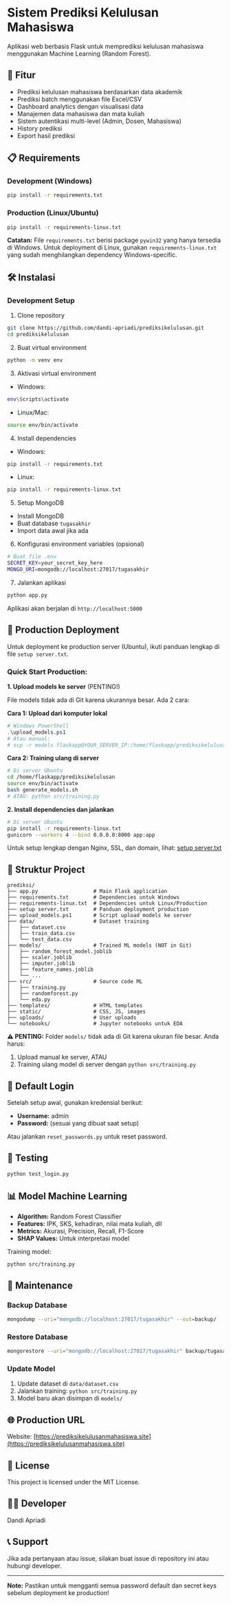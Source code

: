 # Sistem Prediksi Kelulusan Mahasiswa

Aplikasi web berbasis Flask untuk memprediksi kelulusan mahasiswa menggunakan Machine Learning (Random Forest).

## 🚀 Fitur

- Prediksi kelulusan mahasiswa berdasarkan data akademik
- Prediksi batch menggunakan file Excel/CSV
- Dashboard analytics dengan visualisasi data
- Manajemen data mahasiswa dan mata kuliah
- Sistem autentikasi multi-level (Admin, Dosen, Mahasiswa)
- History prediksi
- Export hasil prediksi

## 📋 Requirements

### Development (Windows)
```bash
pip install -r requirements.txt
```

### Production (Linux/Ubuntu)
```bash
pip install -r requirements-linux.txt
```

**Catatan:** File `requirements.txt` berisi package `pywin32` yang hanya tersedia di Windows. Untuk deployment di Linux, gunakan `requirements-linux.txt` yang sudah menghilangkan dependency Windows-specific.

## 🛠️ Instalasi

### Development Setup

1. Clone repository
```bash
git clone https://github.com/dandi-apriadi/prediksikelulusan.git
cd prediksikelulusan
```

2. Buat virtual environment
```bash
python -m venv env
```

3. Aktivasi virtual environment
- Windows:
```bash
env\Scripts\activate
```
- Linux/Mac:
```bash
source env/bin/activate
```

4. Install dependencies
- Windows:
```bash
pip install -r requirements.txt
```
- Linux:
```bash
pip install -r requirements-linux.txt
```

5. Setup MongoDB
- Install MongoDB
- Buat database `tugasakhir`
- Import data awal jika ada

6. Konfigurasi environment variables (opsional)
```bash
# Buat file .env
SECRET_KEY=your_secret_key_here
MONGO_URI=mongodb://localhost:27017/tugasakhir
```

7. Jalankan aplikasi
```bash
python app.py
```

Aplikasi akan berjalan di `http://localhost:5000`

## 🚢 Production Deployment

Untuk deployment ke production server (Ubuntu), ikuti panduan lengkap di file `setup server.txt`.

### Quick Start Production:

**1. Upload models ke server** (PENTING!)

File models tidak ada di Git karena ukurannya besar. Ada 2 cara:

**Cara 1: Upload dari komputer lokal**
```powershell
# Windows PowerShell
.\upload_models.ps1
# Atau manual:
# scp -r models flaskapp@YOUR_SERVER_IP:/home/flaskapp/prediksikelulusan/
```

**Cara 2: Training ulang di server**
```bash
# Di server Ubuntu
cd /home/flaskapp/prediksikelulusan
source env/bin/activate
bash generate_models.sh
# ATAU: python src/training.py
```

**2. Install dependencies dan jalankan**
```bash
# Di server Ubuntu
pip install -r requirements-linux.txt
gunicorn --workers 4 --bind 0.0.0.0:8000 app:app
```

Untuk setup lengkap dengan Nginx, SSL, dan domain, lihat: [setup server.txt](setup%20server.txt)

## 📁 Struktur Project

```
prediksi/
├── app.py                  # Main Flask application
├── requirements.txt        # Dependencies untuk Windows
├── requirements-linux.txt  # Dependencies untuk Linux/Production
├── setup server.txt        # Panduan deployment production
├── upload_models.ps1       # Script upload models ke server
├── data/                   # Dataset training
│   ├── dataset.csv
│   ├── train_data.csv
│   └── test_data.csv
├── models/                 # Trained ML models (NOT in Git)
│   ├── random_forest_model.joblib
│   ├── scaler.joblib
│   ├── imputer.joblib
│   ├── feature_names.joblib
│   └── ...
├── src/                    # Source code ML
│   ├── training.py
│   ├── randomforest.py
│   └── eda.py
├── templates/              # HTML templates
├── static/                 # CSS, JS, images
├── uploads/                # User uploads
└── notebooks/              # Jupyter notebooks untuk EDA
```

**⚠️ PENTING:** Folder `models/` tidak ada di Git karena ukuran file besar. 
Anda harus:
1. Upload manual ke server, ATAU
2. Training ulang model di server dengan `python src/training.py`

## 🔑 Default Login

Setelah setup awal, gunakan kredensial berikut:
- **Username:** admin
- **Password:** (sesuai yang dibuat saat setup)

Atau jalankan `reset_passwords.py` untuk reset password.

## 🧪 Testing

```bash
python test_login.py
```

## 📊 Model Machine Learning

- **Algorithm:** Random Forest Classifier
- **Features:** IPK, SKS, kehadiran, nilai mata kuliah, dll
- **Metrics:** Akurasi, Precision, Recall, F1-Score
- **SHAP Values:** Untuk interpretasi model

Training model:
```bash
python src/training.py
```

## 🔧 Maintenance

### Backup Database
```bash
mongodump --uri="mongodb://localhost:27017/tugasakhir" --out=backup/
```

### Restore Database
```bash
mongorestore --uri="mongodb://localhost:27017/tugasakhir" backup/tugasakhir/
```

### Update Model
1. Update dataset di `data/dataset.csv`
2. Jalankan training: `python src/training.py`
3. Model baru akan disimpan di `models/`

## 🌐 Production URL

Website: [https://prediksikelulusanmahasiswa.site](https://prediksikelulusanmahasiswa.site)

## 📝 License

This project is licensed under the MIT License.

## 👨‍💻 Developer

Dandi Apriadi

## 📞 Support

Jika ada pertanyaan atau issue, silakan buat issue di repository ini atau hubungi developer.

---

**Note:** Pastikan untuk mengganti semua password default dan secret keys sebelum deployment ke production!
